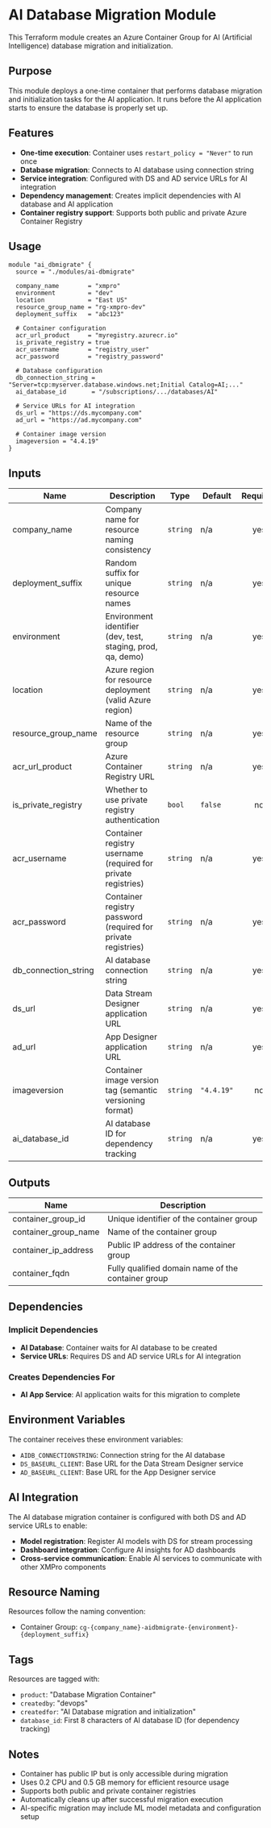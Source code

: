 # AI Database Migration Module

This Terraform module creates an Azure Container Group for AI (Artificial Intelligence) database migration and initialization.

## Purpose

This module deploys a one-time container that performs database migration and initialization tasks for the AI application. It runs before the AI application starts to ensure the database is properly set up.

## Features

- **One-time execution**: Container uses `restart_policy = "Never"` to run once
- **Database migration**: Connects to AI database using connection string
- **Service integration**: Configured with DS and AD service URLs for AI integration
- **Dependency management**: Creates implicit dependencies with AI database and AI application
- **Container registry support**: Supports both public and private Azure Container Registry

## Usage

```hcl
module "ai_dbmigrate" {
  source = "./modules/ai-dbmigrate"

  company_name        = "xmpro"
  environment         = "dev"
  location            = "East US"
  resource_group_name = "rg-xmpro-dev"
  deployment_suffix   = "abc123"

  # Container configuration
  acr_url_product     = "myregistry.azurecr.io"
  is_private_registry = true
  acr_username        = "registry_user"
  acr_password        = "registry_password"

  # Database configuration
  db_connection_string = "Server=tcp:myserver.database.windows.net;Initial Catalog=AI;..."
  ai_database_id       = "/subscriptions/.../databases/AI"

  # Service URLs for AI integration
  ds_url = "https://ds.mycompany.com"
  ad_url = "https://ad.mycompany.com"

  # Container image version
  imageversion = "4.4.19"
}
```

## Inputs

| Name | Description | Type | Default | Required |
|------|-------------|------|---------|:--------:|
| company_name | Company name for resource naming consistency | `string` | n/a | yes |
| deployment_suffix | Random suffix for unique resource names | `string` | n/a | yes |
| environment | Environment identifier (dev, test, staging, prod, qa, demo) | `string` | n/a | yes |
| location | Azure region for resource deployment (valid Azure region) | `string` | n/a | yes |
| resource_group_name | Name of the resource group | `string` | n/a | yes |
| acr_url_product | Azure Container Registry URL | `string` | n/a | yes |
| is_private_registry | Whether to use private registry authentication | `bool` | `false` | no |
| acr_username | Container registry username (required for private registries) | `string` | n/a | yes |
| acr_password | Container registry password (required for private registries) | `string` | n/a | yes |
| db_connection_string | AI database connection string | `string` | n/a | yes |
| ds_url | Data Stream Designer application URL | `string` | n/a | yes |
| ad_url | App Designer application URL | `string` | n/a | yes |
| imageversion | Container image version tag (semantic versioning format) | `string` | `"4.4.19"` | no |
| ai_database_id | AI database ID for dependency tracking | `string` | n/a | yes |

## Outputs

| Name | Description |
|------|-------------|
| container_group_id | Unique identifier of the container group |
| container_group_name | Name of the container group |
| container_ip_address | Public IP address of the container group |
| container_fqdn | Fully qualified domain name of the container group |

## Dependencies

### Implicit Dependencies
- **AI Database**: Container waits for AI database to be created
- **Service URLs**: Requires DS and AD service URLs for AI integration

### Creates Dependencies For
- **AI App Service**: AI application waits for this migration to complete

## Environment Variables

The container receives these environment variables:

- `AIDB_CONNECTIONSTRING`: Connection string for the AI database
- `DS_BASEURL_CLIENT`: Base URL for the Data Stream Designer service
- `AD_BASEURL_CLIENT`: Base URL for the App Designer service

## AI Integration

The AI database migration container is configured with both DS and AD service URLs to enable:

- **Model registration**: Register AI models with DS for stream processing
- **Dashboard integration**: Configure AI insights for AD dashboards
- **Cross-service communication**: Enable AI services to communicate with other XMPro components

## Resource Naming

Resources follow the naming convention:
- Container Group: `cg-{company_name}-aidbmigrate-{environment}-{deployment_suffix}`

## Tags

Resources are tagged with:
- `product`: "Database Migration Container"
- `createdby`: "devops"
- `createdfor`: "AI Database migration and initialization"
- `database_id`: First 8 characters of AI database ID (for dependency tracking)

## Notes

- Container has public IP but is only accessible during migration
- Uses 0.2 CPU and 0.5 GB memory for efficient resource usage
- Supports both public and private container registries
- Automatically cleans up after successful migration execution
- AI-specific migration may include ML model metadata and configuration setup